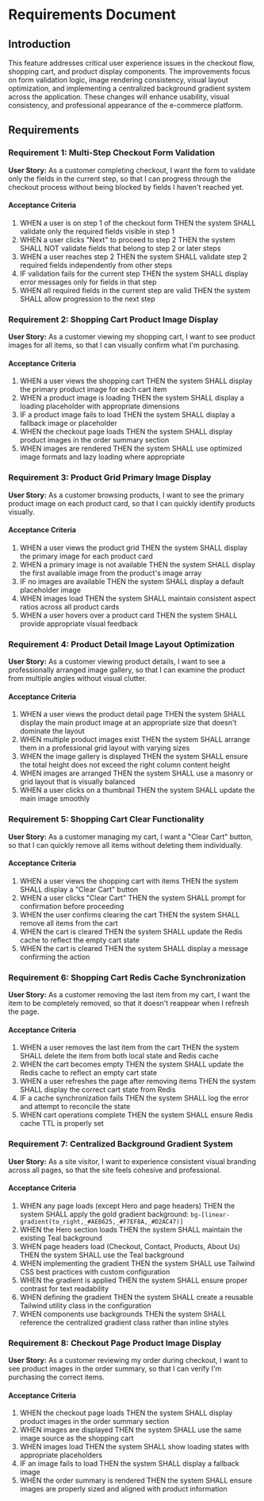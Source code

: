 # Requirements Document

## Introduction

This feature addresses critical user experience issues in the checkout flow, shopping cart, and product display components. The improvements focus on form validation logic, image rendering consistency, visual layout optimization, and implementing a centralized background gradient system across the application. These changes will enhance usability, visual consistency, and professional appearance of the e-commerce platform.

## Requirements

### Requirement 1: Multi-Step Checkout Form Validation

**User Story:** As a customer completing checkout, I want the form to validate only the fields in the current step, so that I can progress through the checkout process without being blocked by fields I haven't reached yet.

#### Acceptance Criteria

1. WHEN a user is on step 1 of the checkout form THEN the system SHALL validate only the required fields visible in step 1
2. WHEN a user clicks "Next" to proceed to step 2 THEN the system SHALL NOT validate fields that belong to step 2 or later steps
3. WHEN a user reaches step 2 THEN the system SHALL validate step 2 required fields independently from other steps
4. IF validation fails for the current step THEN the system SHALL display error messages only for fields in that step
5. WHEN all required fields in the current step are valid THEN the system SHALL allow progression to the next step

### Requirement 2: Shopping Cart Product Image Display

**User Story:** As a customer viewing my shopping cart, I want to see product images for all items, so that I can visually confirm what I'm purchasing.

#### Acceptance Criteria

1. WHEN a user views the shopping cart THEN the system SHALL display the primary product image for each cart item
2. WHEN a product image is loading THEN the system SHALL display a loading placeholder with appropriate dimensions
3. IF a product image fails to load THEN the system SHALL display a fallback image or placeholder
4. WHEN the checkout page loads THEN the system SHALL display product images in the order summary section
5. WHEN images are rendered THEN the system SHALL use optimized image formats and lazy loading where appropriate

### Requirement 3: Product Grid Primary Image Display

**User Story:** As a customer browsing products, I want to see the primary product image on each product card, so that I can quickly identify products visually.

#### Acceptance Criteria

1. WHEN a user views the product grid THEN the system SHALL display the primary image for each product card
2. WHEN a primary image is not available THEN the system SHALL display the first available image from the product's image array
3. IF no images are available THEN the system SHALL display a default placeholder image
4. WHEN images load THEN the system SHALL maintain consistent aspect ratios across all product cards
5. WHEN a user hovers over a product card THEN the system SHALL provide appropriate visual feedback

### Requirement 4: Product Detail Image Layout Optimization

**User Story:** As a customer viewing product details, I want to see a professionally arranged image gallery, so that I can examine the product from multiple angles without visual clutter.

#### Acceptance Criteria

1. WHEN a user views the product detail page THEN the system SHALL display the main product image at an appropriate size that doesn't dominate the layout
2. WHEN multiple product images exist THEN the system SHALL arrange them in a professional grid layout with varying sizes
3. WHEN the image gallery is displayed THEN the system SHALL ensure the total height does not exceed the right column content height
4. WHEN images are arranged THEN the system SHALL use a masonry or grid layout that is visually balanced
5. WHEN a user clicks on a thumbnail THEN the system SHALL update the main image smoothly

### Requirement 5: Shopping Cart Clear Functionality

**User Story:** As a customer managing my cart, I want a "Clear Cart" button, so that I can quickly remove all items without deleting them individually.

#### Acceptance Criteria

1. WHEN a user views the shopping cart with items THEN the system SHALL display a "Clear Cart" button
2. WHEN a user clicks "Clear Cart" THEN the system SHALL prompt for confirmation before proceeding
3. WHEN the user confirms clearing the cart THEN the system SHALL remove all items from the cart
4. WHEN the cart is cleared THEN the system SHALL update the Redis cache to reflect the empty cart state
5. WHEN the cart is cleared THEN the system SHALL display a message confirming the action

### Requirement 6: Shopping Cart Redis Cache Synchronization

**User Story:** As a customer removing the last item from my cart, I want the item to be completely removed, so that it doesn't reappear when I refresh the page.

#### Acceptance Criteria

1. WHEN a user removes the last item from the cart THEN the system SHALL delete the item from both local state and Redis cache
2. WHEN the cart becomes empty THEN the system SHALL update the Redis cache to reflect an empty cart state
3. WHEN a user refreshes the page after removing items THEN the system SHALL display the correct cart state from Redis
4. IF a cache synchronization fails THEN the system SHALL log the error and attempt to reconcile the state
5. WHEN cart operations complete THEN the system SHALL ensure Redis cache TTL is properly set

### Requirement 7: Centralized Background Gradient System

**User Story:** As a site visitor, I want to experience consistent visual branding across all pages, so that the site feels cohesive and professional.

#### Acceptance Criteria

1. WHEN any page loads (except Hero and page headers) THEN the system SHALL apply the gold gradient background: `bg-[linear-gradient(to_right,_#AE8625,_#F7EF8A,_#D2AC47)]`
2. WHEN the Hero section loads THEN the system SHALL maintain the existing Teal background
3. WHEN page headers load (Checkout, Contact, Products, About Us) THEN the system SHALL use the Teal background
4. WHEN implementing the gradient THEN the system SHALL use Tailwind CSS best practices with custom configuration
5. WHEN the gradient is applied THEN the system SHALL ensure proper contrast for text readability
6. WHEN defining the gradient THEN the system SHALL create a reusable Tailwind utility class in the configuration
7. WHEN components use backgrounds THEN the system SHALL reference the centralized gradient class rather than inline styles

### Requirement 8: Checkout Page Product Image Display

**User Story:** As a customer reviewing my order during checkout, I want to see product images in the order summary, so that I can verify I'm purchasing the correct items.

#### Acceptance Criteria

1. WHEN the checkout page loads THEN the system SHALL display product images in the order summary section
2. WHEN images are displayed THEN the system SHALL use the same image source as the shopping cart
3. WHEN images load THEN the system SHALL show loading states with appropriate placeholders
4. IF an image fails to load THEN the system SHALL display a fallback image
5. WHEN the order summary is rendered THEN the system SHALL ensure images are properly sized and aligned with product information
